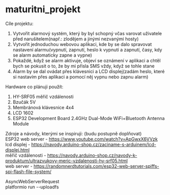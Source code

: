 # maturitni_projekt

Cíle projektu:

1) Vytvořit alarmový systém, který by byl schopný včas varovat uživatele před narušitelem(např.: zlodějem a jinými nezvanými hosty)
2) Vytvořit jednoduchou webovou aplikaci, kde by se dalo spravovat nastavení alarmu(vypnutí, zapnutí, heslo k vypnutí a zapnutí, časy, kdy se alarm automaticky zapne a vypne)
3) Pokaždé, když se alarm aktivuje, objeví se oznámení v aplikaci a chtěl bych se pokusit o to, že by mi přisla SMS vždy, když se tohle stane
4) Alarm by se dal ovádat přes klávesnici a LCD displej(zadám heslo, které si nastavím přes aplikaci a pomocí něj vypnu nebo zapnu alarm)



Hardware co plánuji použít:

1) HY-SRF05 měřič vzdálenosti
2) Bzučák 5V
3) Membránová klávesnice 4x4
4) LCD 1602
5) ESP32 Development Board 2.4GHz Dual-Mode WiFi+Bluetooth Antenna Module



Zdroje a návody, kterými se inspiruji:
(budu postupně doplňovat)
</br>
ESP32 web server - https://www.youtube.com/watch?v=ApGwxX6VVzk</br>
lcd displej - https://navody.arduino-shop.cz/zaciname-s-arduinem/lcd-displej.html</br>
měřič vzdálenosti - https://navody.arduino-shop.cz/navody-k-produktum/ultrazvukovy-meric-vzdalenosti-hy-srf05.html</br>
web server - https://randomnerdtutorials.com/esp32-web-server-spiffs-spi-flash-file-system/</br>



AsyncWebServerRequest <br>
platformio run --uploadfs <br>



